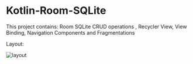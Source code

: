 # Kotlin-Room-SQLite
This project contains: Room SQLite CRUD operations , Recycler View, View Binding, Navigation Components and Fragmentations

Layout:

![layout](https://user-images.githubusercontent.com/77164635/126384488-9f779456-ad42-474b-8ce7-bdae743285c7.png)
